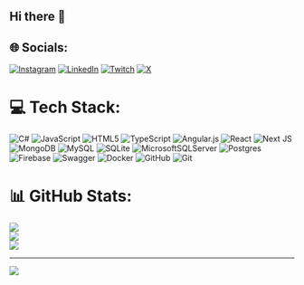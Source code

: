 ## Hi there 👋

## 🌐 Socials:
[![Instagram](https://img.shields.io/badge/Instagram-%23E4405F.svg?logo=Instagram&logoColor=white)](https://instagram.com/douglastete) [![LinkedIn](https://img.shields.io/badge/LinkedIn-%230077B5.svg?logo=linkedin&logoColor=white)](https://linkedin.com/in/douglas-batista-b8026941) [![Twitch](https://img.shields.io/badge/Twitch-%239146FF.svg?logo=Twitch&logoColor=white)](https://twitch.tv/douglastete) [![X](https://img.shields.io/badge/X-black.svg?logo=X&logoColor=white)](https://x.com/douglastete) 

# 💻 Tech Stack:
![C#](https://img.shields.io/badge/c%23-%23239120.svg?style=flat-square&logo=csharp&logoColor=white) ![JavaScript](https://img.shields.io/badge/javascript-%23323330.svg?style=flat-square&logo=javascript&logoColor=%23F7DF1E) ![HTML5](https://img.shields.io/badge/html5-%23E34F26.svg?style=flat-square&logo=html5&logoColor=white) ![TypeScript](https://img.shields.io/badge/typescript-%23007ACC.svg?style=flat-square&logo=typescript&logoColor=white) ![Angular.js](https://img.shields.io/badge/angular.js-%23E23237.svg?style=flat-square&logo=angularjs&logoColor=white) ![React](https://img.shields.io/badge/react-%2320232a.svg?style=flat-square&logo=react&logoColor=%2361DAFB) ![Next JS](https://img.shields.io/badge/Next-black?style=flat-square&logo=next.js&logoColor=white) ![MongoDB](https://img.shields.io/badge/MongoDB-%234ea94b.svg?style=flat-square&logo=mongodb&logoColor=white) ![MySQL](https://img.shields.io/badge/mysql-4479A1.svg?style=flat-square&logo=mysql&logoColor=white) ![SQLite](https://img.shields.io/badge/sqlite-%2307405e.svg?style=flat-square&logo=sqlite&logoColor=white) ![MicrosoftSQLServer](https://img.shields.io/badge/Microsoft%20SQL%20Server-CC2927?style=flat-square&logo=microsoft%20sql%20server&logoColor=white) ![Postgres](https://img.shields.io/badge/postgres-%23316192.svg?style=flat-square&logo=postgresql&logoColor=white) ![Firebase](https://img.shields.io/badge/firebase-a08021?style=flat-square&logo=firebase&logoColor=ffcd34) ![Swagger](https://img.shields.io/badge/-Swagger-%23Clojure?style=flat-square&logo=swagger&logoColor=white) ![Docker](https://img.shields.io/badge/docker-%230db7ed.svg?style=flat-square&logo=docker&logoColor=white) ![GitHub](https://img.shields.io/badge/github-%23121011.svg?style=flat-square&logo=github&logoColor=white) ![Git](https://img.shields.io/badge/git-%23F05033.svg?style=flat-square&logo=git&logoColor=white)
# 📊 GitHub Stats:
![](https://github-readme-stats.vercel.app/api?username=douglastete&theme=dark&hide_border=false&include_all_commits=false&count_private=false)<br/>
![](https://github-readme-streak-stats.herokuapp.com/?user=douglastete&theme=dark&hide_border=false)<br/>
![](https://github-readme-stats.vercel.app/api/top-langs/?username=douglastete&theme=dark&hide_border=false&include_all_commits=false&count_private=false&layout=compact)

---
[![](https://visitcount.itsvg.in/api?id=douglastete&icon=0&color=0)](https://visitcount.itsvg.in)

<!-- Proudly created with GPRM ( https://gprm.itsvg.in ) -->
